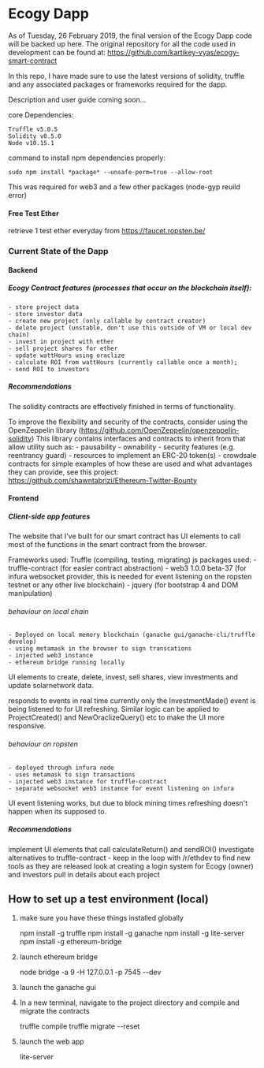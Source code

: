 # Ecogy Dapp

As of Tuesday, 26 February 2019, the final version of the Ecogy Dapp code will be backed up here. The original repository for all the code used in development can be found at:
    https://github.com/kartikey-vyas/ecogy-smart-contract

In this repo, I have made sure to use the latest versions of solidity, truffle and any associated packages or frameworks required for the dapp.

Description and user guide coming soon...

core Dependencies:

    Truffle v5.0.5
    Solidity v0.5.0
    Node v10.15.1

command to install npm dependencies properly:

    sudo npm install *package* --unsafe-perm=true --allow-root
    
This was required for web3 and a few other packages (node-gyp reuild error)


#### Free Test Ether

retrieve 1 test ether everyday from https://faucet.ropsten.be/



### Current State of the Dapp
#### Backend
##### Ecogy Contract features (processes that occur on the blockchain itself):
    - store project data
    - store investor data
    - create new project (only callable by contract creator)
    - delete project (unstable, don't use this outside of VM or local dev chain)
    - invest in project with ether
    - sell project shares for ether
    - update wattHours using oraclize
    - calculate ROI from wattHours (currently callable once a month);
    - send ROI to investors

##### Recommendations
The solidity contracts are effectively finished in terms of functionality.

To improve the flexibility and security of the contracts, consider using the OpenZeppelin library (https://github.com/OpenZeppelin/openzeppelin-solidity)
This library contains interfaces and contracts to inherit from that allow utility such as:
    - pausability
    - ownability
    - security features (e.g. reentrancy guard)
    - resources to implement an ERC-20 token(s)
    - crowdsale contracts
for simple examples of how these are used and what advantages they can provide, see this project: https://github.com/shawntabrizi/Ethereum-Twitter-Bounty

#### Frontend
##### Client-side app features
The website that I've built for our smart contract has UI elements to call most of the functions in the smart contract from the browser.

Frameworks used: Truffle (compiling, testing, migrating)
js packages used: - truffle-contract (for easier contract abstraction)
                  - web3 1.0.0 beta-37 (for infura websocket provider, this is needed for event listening on the ropsten testnet or any other live blockchain)
                  - jquery (for bootstrap 4 and DOM manipulation)

###### behaviour on local chain
    - Deployed on local memory blockchain (ganache gui/ganache-cli/truffle develop)
    - using metamask in the browser to sign transcations
    - injected web3 instance
    - ethereum bridge running locally

UI elements to create, delete, invest, sell shares, view investments and update solarnetwork data.

responds to events in real time
    currently only the InvestmentMade() event is being listened to for UI refreshing.
    Similar logic can be applied to ProjectCreated() and NewOraclizeQuery() etc to make the UI more responsive.

###### behaviour on ropsten
    - deployed through infura node
    - uses metamask to sign transactions
    - injected web3 instance for truffle-contract
    - separate websocket web3 instance for event listening on infura

UI event listening works, but due to block mining times refreshing doesn't happen when its supposed to.

##### Recommendations
implement UI elements that call calculateReturn() and sendROI()
investigate alternatives to truffle-contract
    - keep in the loop with /r/ethdev to find new tools as they are released
look at creating a login system for Ecogy (owner) and investors
pull in details about each project




## How to set up a test environment (local)

1. make sure you have these things installed globally

    npm install -g truffle
    npm install -g ganache
    npm install -g lite-server
    npm install -g ethereum-bridge

2. launch ethereum bridge

    node bridge -a 9 -H 127.0.0.1 -p 7545 --dev

3. launch the ganache gui
4. In a new terminal, navigate to the project directory and compile and migrate the contracts
    
    truffle compile
    truffle migrate --reset

5. launch the web app

    lite-server


